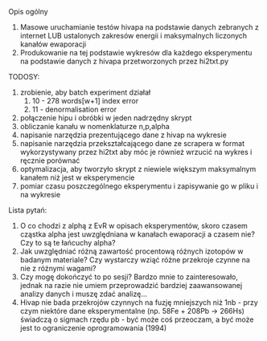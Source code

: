 Opis ogólny
1. Masowe uruchamianie testów hivapa na podstawie danych zebranych z internet LUB ustalonych zakresów energii i maksymalnych liczonych kanałów ewaporacji
2. Produkowanie na tej podstawie wykresów dla każdego eksperymentu na podstawie danych z hivapa przetworzonych przez hi2txt.py

TODOSY:
1. zrobienie, aby batch experiment działał
   1. 10 - 278 words[w+1] index error
   2. 11 - denormalisation error
2. połączenie hipu i obróbki w jeden nadrzędny skrypt
3. obliczanie kanału w nomenklaturze n,p,alpha
4. napisanie narzędzia prezentującego dane z hivap na wykresie
5. napisanie narzędzia przekształcającego dane ze scrapera w format wykorzystywany przez hi2txt aby móc je również wrzucić na wykres i ręcznie porównać
6. optymalizacja, aby tworzyło skrypt z niewiele większym maksymalnym kanałem niż jest w eksperymencie
7. pomiar czasu poszczególnego eksperymentu i zapisywanie go w pliku i na wykresie

Lista pytań:
1. O co chodzi z alphą z EvR w opisach eksperymentów, skoro czasem cząstka alpha jest uwzględniana w kanałach ewaporacji a czasem nie? Czy to są te łańcuchy alpha?
2. Jak uwzględniać różną zawartość procentową różnych izotopów w badanym materiale? Czy wystarczy wziąć różne przekroje czynne na nie z różnymi wagami?
3. Czy mogę dokończyć to po sesji? Bardzo mnie to zainteresowało, jednak na razie nie umiem przeprowadzić bardziej zaawansowanej analizy danych i muszę zdać analizę...
4. Hivap nie bada przekrojów czynnych na fuzję mniejszych niż 1nb - przy czym niektóre dane eksperymentalne (np. 58Fe + 208Pb -> 266Hs) świadczą o sigmach rzędu pb - być może coś przeoczam, a być może jest to ograniczenie oprogramowania (1994)
